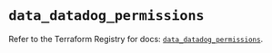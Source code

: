 # `data_datadog_permissions`

Refer to the Terraform Registry for docs: [`data_datadog_permissions`](https://registry.terraform.io/providers/datadog/datadog/3.67.0/docs/data-sources/permissions).
